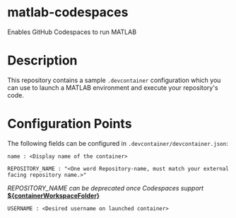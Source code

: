 # matlab-codespaces
Enables GitHub Codespaces to run MATLAB

# Description

This repository contains a sample `.devcontainer` configuration which you can use 
to launch a MATLAB environment and execute your repository's code.  

# Configuration Points

The following fields can be configured in `.devcontainer/devcontainer.json`:
```
name : <Display name of the container>
```

```
REPOSITORY_NAME : "<One word Repository-name, must match your external facing repository name.>"
```
*REPOSITORY_NAME can be deprecated once Codespaces support* [**${containerWorkspaceFolder}**](https://code.visualstudio.com/docs/remote/devcontainerjson-reference#_variables-in-devcontainerjson)

```
USERNAME : <Desired username on launched container>
```

